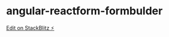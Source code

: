 # angular-reactform-formbulder

[Edit on StackBlitz ⚡️](https://stackblitz.com/edit/angular-reactform-formbulder)